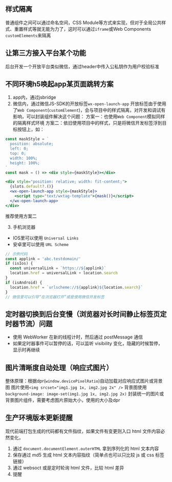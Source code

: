## 样式隔离

普通组件之间可以通过命名空间，CSS Module等方式来实现，但对于全局公共样式、重置样式等就无能为力了，这时可以通过`iframe`或Web Components `customElements`来隔离

## 让第三方接入平台某个功能

后台开发一个开放平台类似微信，通过header中传入公私钥作为用户校验标准

## 不同环境h5唤起app某页面跳转方案

1. app内，通过jsbridge
2. 微信内，通过微信JS-SDK的开放标签`wx-open-launch-app`
开放标签由于使用了`Web Component`(`customElement`)，会与项目中的样式隔离，对开发和调试有影响，可以封装组件解决这个问题：
方案一：也使用`Web Component`模拟同样的隔离样式环境
方案二：依旧使用项目中的样式，只是将微信开发标签浮到目标按钮上，如：
```jsx in vue
const maskStyle = `
  position: absolute;
  left: 0;
  top: 0;
  width: 100%;
  height: 100%;
`
const mask = () => <div style={maskStyle}></div>

<div style="position: relative; width: fit-content;">
  {slots.default?.()}
  <wx-open-launch-app style={maskStyle}>
    <script type="text/wxtag-template">{mask()}</script>
  </wx-open-launch-app>
</div>
```

推荐使用方案二

3. 手机浏览器

- IOS里可以使用 `Universal Links`
- 安卓里可以使用 `URL Scheme`

```js
// 示例代码
const applink = 'abc.testdomain/'
if (isIos) {
  const universalLink = `https://${applink}`
  location.href = universalLink + location.search
}
if (isAndroid) {
  location.href = `urlscheme://${applink}${location.search}`
}
// 微信里可以引导“在浏览器打开”或是使用微信开发标签
```

## 定时器切换到后台变慢（浏览器对长时间静止标签页定时器节流）问题
- 使用 WebWorker 在新的线程计时，然后通过 postMessage 通信
- 如果定时器事件可以暂停的话，可以监听 visibility 变化，隐藏的时候暂停，显示时再继续

## 图片清晰度自动处理（响应式图片）
整体原理：根据dpr(`window.devicePixelRatio`)自动加载对应响应式图片或背景图
图片使用`<img srcset="img1.jpg 1x, img2.jpg 2x" />`
背景图使用`background-image: image-set(img1.jpg 1x, img2.jpg 2x)`
封装统一的图片或背景图片组件，需要考虑图片原始大小，使用的大小及dpr

## 生产环境版本更新提醒

现代前端打包生成的代码都有文件指纹，如果文件有变更则入口 html 文件内容必然变化，
1. 通过 `document.documentElement.outerHTML` 拿到序列化的 html 文本内容
2. 保存通过 md5 生成 html 文本内容指纹（简单点也可以只比较 js 或 css 标签链接）
3. 通过 websoct 或是定时轮询 html 文件，比较 html 差异
4. 提醒